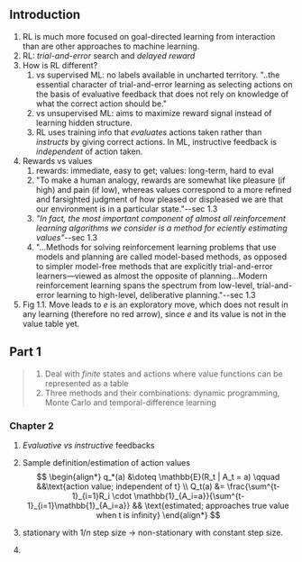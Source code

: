 ## Introduction
1. RL is much more focused on goal-directed learning from interaction than are other approaches to machine learning.
2. RL: *trial-and-error* search and *delayed reward*
3. How is RL different?
	1. vs supervised ML: no labels available in uncharted territory. "..the essential character of trial-and-error learning as selecting actions on the basis of evaluative feedback that does not rely on knowledge of what the correct action should be."
	2. vs unsupervised ML: aims to maximize reward signal instead of learning hidden structure.
	3. RL uses training info that *evaluates* actions taken rather than *instructs* by giving correct actions. In ML, instructive feedback is *independent* of action taken.
 4. Rewards vs values
	 1. rewards: immediate, easy to get; values: long-term, hard to eval
	 2. "To make a human analogy, rewards are somewhat like pleasure (if high) and pain (if low), whereas values correspond to a more refined and farsighted judgment of how pleased or displeased we are that our environment is in a particular state."--sec 1.3
	 3. *"In fact, the most important component of almost all reinforcement learning algorithms we consider is a method for eciently estimating values"*--sec 1.3
	 4.  "...Methods for solving reinforcement learning problems that use models and planning are called model-based methods, as opposed to simpler model-free methods that are explicitly trial-and-error learners—viewed as almost the opposite of planning...Modern reinforcement learning spans the spectrum from low-level, trial-and-error learning to high-level, deliberative planning."--sec 1.3
5. Fig 1.1. Move leads to $e$ is an exploratory move, which does not result in any learning (therefore no red arrow), since $e$ and its value is not in the value table yet.

## Part 1
> 1. Deal with *finite* states and actions where value functions can be represented as a table
> 2. Three methods and their combinations: dynamic programming, Monte Carlo and temporal-difference learning

### Chapter 2
1. *Evaluative vs instructive* feedbacks
2.  Sample definition/estimation of action values
$$
\begin{align*}
	q_*(a) &\doteq \mathbb{E}(R_t | A_t = a) \qquad &&\text{action value; independent of t} \\
	Q_t(a) &= \frac{\sum^{t-1}_{i=1}R_i \cdot \mathbb{1}_{A_i=a}}{\sum^{t-1}_{i=1}\mathbb{1}_{A_i=a}} && \text{estimated; approaches true value when t is infinity}
\end{align*}
$$
3. stationary with $1/n$ step size $\rightarrow$ non-stationary with constant step size.

1. 